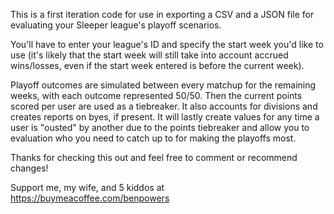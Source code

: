 This is a first iteration code for use in exporting a CSV and a JSON file for evaluating your Sleeper league's playoff scenarios.

You'll have to enter your league's ID and specify the start week you'd like to use (it's likely that the start week will still take into account accrued wins/losses, even if the start week entered is before the current week). 

Playoff outcomes are simulated between every matchup for the remaining weeks, with each outcome represented 50/50. Then the current points scored per user are used as a tiebreaker. It also accounts for divisions and creates reports on byes, if present. It will lastly create values for any time a user is "ousted" by another due to the points tiebreaker and allow you to evaluation who you need to catch up to for making the playoffs most.

Thanks for checking this out and feel free to comment or recommend changes!

Support me, my wife, and 5 kiddos at https://buymeacoffee.com/benpowers
